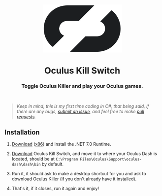 
<h3 align="center"></h3>
<p align="center">
    <picture>
        <source media="(prefers-color-scheme: dark)" srcset="./icon-dark.png" width="256px">
        <img alt="iCon" src="./icon.png" width="256px">
    </picture> 
</p>
<h1 align="center">Oculus Kill Switch</h1>

<h3 align="center">Toggle Oculus Killer and play your Oculus games.</h3>

<br>

> _Keep in mind, this is my first time coding in C#, that being said, if there are any bugs, [submit an issue](https://github.com/kckarnige/OculusKillSwitch/issues), and feel free to make [pull requests](https://github.com/kckarnige/OculusKillSwitch/pulls)._

## Installation

1. [Download](https://dotnet.microsoft.com/en-us/download/dotnet/thank-you/runtime-desktop-7.0.12-windows-x64-installer) ([x86](https://dotnet.microsoft.com/en-us/download/dotnet/thank-you/runtime-desktop-7.0.12-windows-x86-installer)) and install the .NET 7.0 Runtime.

2. [Download](https://github.com/kckarnige/OculusKillSwitch/releases) Oculus Kill Switch, and move it to where your Oculus Dash is located, should be at `C:\Program Files\Oculus\Support\oculus-dash\dash\bin` by default.

3. Run it, it should ask to make a desktop shortcut for you and ask to download Oculus Killer (if you don't already have it installed).

4. That's it, if it closes, run it again and enjoy!
